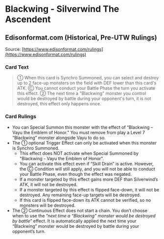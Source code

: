 # Blackwing - Silverwind The Ascendent

## Edisonformat.com (Historical, Pre-UTW Rulings)

Source: [https://www.edisonformat.com/rulings](https://www.edisonformat.com/rulings)

### Card Text

> ① When this card is Synchro Summoned, you can select and destroy up to 2 face-up monsters on the field with DEF lower than this card's ATK. Ⓒ You cannot conduct your Battle Phase the turn you activate this effect. ② The next time a "Blackwing" monster you control would be destroyed by battle during your opponent's turn, it is not destroyed, this effect only happens once.

### Card Rulings

*   You can Special Summon this monster with the effect of “Blackwing – Vayu the Emblem of Honor." You must remove from play a Level 7 “Blackwing” monster alongside Vayu to do so.
*   The ① optional Trigger Effect can only be activated when this monster is Synchro Summoned.
    *   This effect does NOT activate when Special Summoned by "Blackwing - Vayu the Emblem of Honor".
    *   You can activate this effect even if “Skill Drain” is active. However, the Ⓒ Condition will still apply, and you will not be able to conduct your Battle Phase, even though the effect was negated.
    *   If a monster targeted by this effect gains more DEF than Silverwind’s ATK, it will not be destroyed.
    *   If a monster targeted by this effect is flipped face-down, it will not be destroyed. Any remaining face-up targets will be destroyed.
    *   If this card is flipped face-down its ATK cannot be verified, so no monsters will be destroyed.
*   The ② Continuous Effect does not start a chain. You don’t choose when to use the “_next time a “Blackwing” monster would be destroyed by battle_” effect. It is automatically applied the next time your “Blackwing” monster would be destroyed by battle during your opponent’s turn.
